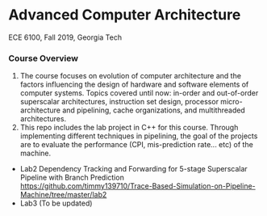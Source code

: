 # Advanced Computer Architecture
ECE 6100, Fall 2019, Georgia Tech

### Course Overview
1. The course focuses on evolution of computer architecture and the factors influencing the design of hardware and software elements of computer systems. Topics covered until now: in-order and out-of-order superscalar architectures, instruction set design, processor micro-architecture and pipelining, cache organizations, and multithreaded architectures.  
2. This repo includes the lab project in C++ for this course. Through implementing different techniques in pipelining, the goal of the projects are to evaluate the performance (CPI, mis-prediction rate... etc) of the machine.

- Lab2 Dependency Tracking and Forwarding for 5-stage Superscalar Pipeline with Branch Prediction  
https://github.com/timmy139710/Trace-Based-Simulation-on-Pipeline-Machine/tree/master/lab2
- Lab3 
  (To be updated)
